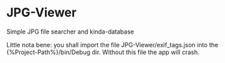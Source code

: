# JPG-Viewer
Simple JPG file searcher and kinda-database

Little nota bene: you shall import the file JPG-Viewer/exif_tags.json into the {%Project-Path%}/bin/Debug dir. Without this file the app will crash.
